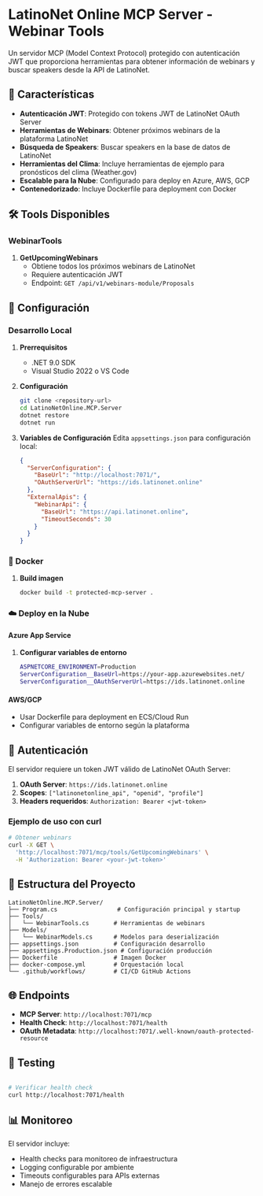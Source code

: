 # LatinoNet Online MCP Server - Webinar Tools

Un servidor MCP (Model Context Protocol) protegido con autenticación JWT que proporciona herramientas para obtener información de webinars y buscar speakers desde la API de LatinoNet.

## 🚀 Características

- **Autenticación JWT**: Protegido con tokens JWT de LatinoNet OAuth Server
- **Herramientas de Webinars**: Obtener próximos webinars de la plataforma LatinoNet
- **Búsqueda de Speakers**: Buscar speakers en la base de datos de LatinoNet
- **Herramientas del Clima**: Incluye herramientas de ejemplo para pronósticos del clima (Weather.gov)
- **Escalable para la Nube**: Configurado para deploy en Azure, AWS, GCP
- **Contenedorizado**: Incluye Dockerfile para deployment con Docker

## 🛠️ Tools Disponibles

### WebinarTools

1. **GetUpcomingWebinars**
   - Obtiene todos los próximos webinars de LatinoNet
   - Requiere autenticación JWT
   - Endpoint: `GET /api/v1/webinars-module/Proposals`


## 🔧 Configuración

### Desarrollo Local

1. **Prerrequisitos**
   - .NET 9.0 SDK
   - Visual Studio 2022 o VS Code

2. **Configuración**
   ```bash
   git clone <repository-url>
   cd LatinoNetOnline.MCP.Server
   dotnet restore
   dotnet run
   ```

3. **Variables de Configuración**
   Edita `appsettings.json` para configuración local:
   ```json
   {
     "ServerConfiguration": {
       "BaseUrl": "http://localhost:7071/",
       "OAuthServerUrl": "https://ids.latinonet.online"
     },
     "ExternalApis": {
       "WebinarApi": {
         "BaseUrl": "https://api.latinonet.online",
         "TimeoutSeconds": 30
       }
     }
   }
   ```

### 🐳 Docker

1. **Build imagen**
   ```bash
   docker build -t protected-mcp-server .
   ```

### ☁️ Deploy en la Nube

#### Azure App Service

1. **Configurar variables de entorno**
   ```bash
   ASPNETCORE_ENVIRONMENT=Production
   ServerConfiguration__BaseUrl=https://your-app.azurewebsites.net/
   ServerConfiguration__OAuthServerUrl=https://ids.latinonet.online
   ```

#### AWS/GCP

- Usar Dockerfile para deployment en ECS/Cloud Run
- Configurar variables de entorno según la plataforma

## 🔐 Autenticación

El servidor requiere un token JWT válido de LatinoNet OAuth Server:

1. **OAuth Server**: `https://ids.latinonet.online`
2. **Scopes**: `["latinonetonline_api", "openid", "profile"]`
3. **Headers requeridos**: `Authorization: Bearer <jwt-token>`

### Ejemplo de uso con curl

```bash
# Obtener webinars
curl -X GET \
  'http://localhost:7071/mcp/tools/GetUpcomingWebinars' \
  -H 'Authorization: Bearer <your-jwt-token>'

```

## 📁 Estructura del Proyecto

```
LatinoNetOnline.MCP.Server/
├── Program.cs                 # Configuración principal y startup
├── Tools/
│   └── WebinarTools.cs       # Herramientas de webinars 
├── Models/
│   └── WebinarModels.cs      # Modelos para deserialización
├── appsettings.json          # Configuración desarrollo
├── appsettings.Production.json # Configuración producción
├── Dockerfile                # Imagen Docker
├── docker-compose.yml        # Orquestación local
└── .github/workflows/        # CI/CD GitHub Actions
```

## 🌐 Endpoints

- **MCP Server**: `http://localhost:7071/mcp`
- **Health Check**: `http://localhost:7071/health`
- **OAuth Metadata**: `http://localhost:7071/.well-known/oauth-protected-resource`

## 🧪 Testing

```bash

# Verificar health check
curl http://localhost:7071/health
```

## 📊 Monitoreo

El servidor incluye:
- Health checks para monitoreo de infraestructura
- Logging configurable por ambiente
- Timeouts configurables para APIs externas
- Manejo de errores escalable